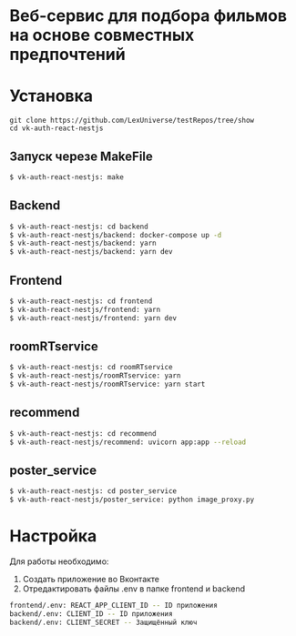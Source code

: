 # Веб-сервис для подбора фильмов на основе совместных предпочтений


# Установка

```
git clone https://github.com/LexUniverse/testRepos/tree/show
cd vk-auth-react-nestjs
```

## Запуск черезе MakeFile

```bash
$ vk-auth-react-nestjs: make
```

## Backend

```bash
$ vk-auth-react-nestjs: cd backend
$ vk-auth-react-nestjs/backend: docker-compose up -d
$ vk-auth-react-nestjs/backend: yarn
$ vk-auth-react-nestjs/backend: yarn dev
```

## Frontend

```bash
$ vk-auth-react-nestjs: cd frontend
$ vk-auth-react-nestjs/frontend: yarn
$ vk-auth-react-nestjs/frontend: yarn dev
```


## roomRTservice

```bash
$ vk-auth-react-nestjs: cd roomRTservice
$ vk-auth-react-nestjs/roomRTservice: yarn
$ vk-auth-react-nestjs/roomRTservice: yarn start
```

## recommend

```bash
$ vk-auth-react-nestjs: cd recommend
$ vk-auth-react-nestjs/recommend: uvicorn app:app --reload
```

## poster_service

```bash
$ vk-auth-react-nestjs: cd poster_service
$ vk-auth-react-nestjs/poster_service: python image_proxy.py
```

# Настройка

Для работы необходимо:

1. Создать приложение во Вконтакте
2. Отредактировать файлы .env в папке frontend и backend

```bash
frontend/.env: REACT_APP_CLIENT_ID -- ID приложения
backend/.env: CLIENT_ID -- ID приложения
backend/.env: CLIENT_SECRET -- Защищённый ключ
```
